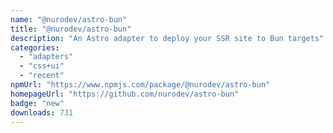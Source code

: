```yaml
---
name: "@nurodev/astro-bun"
title: "@nurodev/astro-bun"
description: "An Astro adapter to deploy your SSR site to Bun targets"
categories:
  - "adapters"
  - "css+ui"
  - "recent"
npmUrl: "https://www.npmjs.com/package/@nurodev/astro-bun"
homepageUrl: "https://github.com/nurodev/astro-bun"
badge: "new"
downloads: 731
---
```

